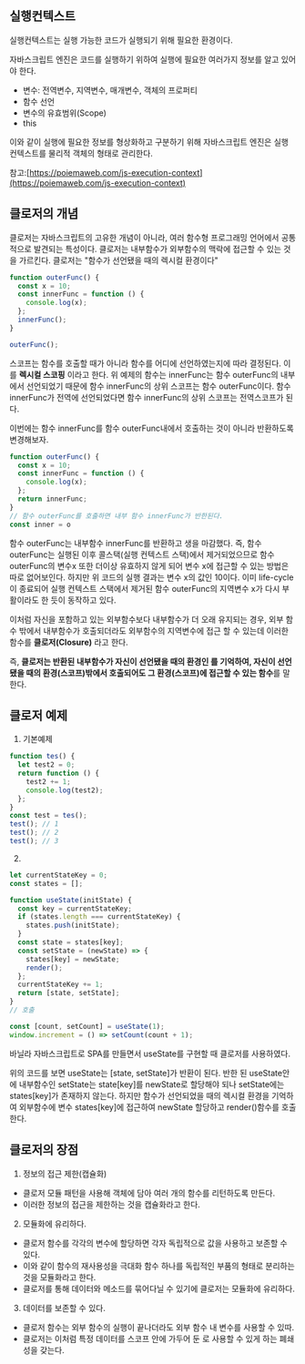 

## 실행컨텍스트

실행컨텍스트는 실행 가능한 코드가 실행되기 위해 필요한 환경이다.

자바스크립트 엔진은 코드를 실행하기 위하여 실행에 필요한 여러가지 정보를 알고 있어야 한다.

- 변수: 전역변수, 지역변수, 매개변수, 객체의 프로퍼티
- 함수 선언
- 변수의 유효범위(Scope)
- this

이와 같이 실행에 필요한 정보를 형상화하고 구분하기 위해 자바스크립트 엔진은 실행 컨텍스트를 물리적 객체의 형태로 관리한다.

참고:[https://poiemaweb.com/js-execution-context](https://poiemaweb.com/js-execution-context)

## 클로저의 개념
클로저는 자바스크립트의 고유한 개념이 아니라, 여러 함수형 프로그래밍 언어에서 공통적으로 발견되는 특성이다. 
클로저는 내부함수가 외부함수의 맥락에 접근할 수 있는 것을 가르킨다.
클로저는 "함수가 선언됐을 때의 렉시컬 환경이다"

```jsx
function outerFunc() {
  const x = 10;
  const innerFunc = function () {
    console.log(x);
  };
  innerFunc();
}

outerFunc();
```

스코프는 함수를 호출할 때가 아니라 함수를 어디에 선언하였는지에 따라 결정된다. 이를 **렉시컬 스코핑** 이라고 한다. 위 예제의 함수는 innerFunc는 함수 outerFunc의 내부에서 선언되었기 때문에 함수 innerFunc의 상위 스코프는 함수 outerFunc이다. 함수 innerFunc가 전역에 선언되었다면 함수 innerFunc의 상위 스코프는 전역스코프가 된다.

이번에는 함수 innerFunc를 함수 outerFunc내에서 호출하는 것이 아니라 반환하도록 변경해보자.

```jsx
function outerFunc() {
  const x = 10;
  const innerFunc = function () {
    console.log(x);
  };
  return innerFunc;
}
// 함수 outerFunc를 호출하면 내부 함수 innerFunc가 반한된다.
const inner = o
```

함수 outerFunc는 내부함수 innerFunc를 반환하고 생을 마감했다. 즉, 함수 outerFunc는 실행된 이후 콜스택(실행 컨텍스트 스택)에서 제거되었으므로 함수 outerFunc의 변수x 또한 더이상 유효하지 않게 되어 변수 x에 접근할 수 있는 방법은 따로 없어보인다. 하지만 위 코드의 실행 결과는 변수 x의 값인 10이다. 이미 life-cycle이 종료되어 실행 컨텍스트 스택에서 제거된 함수 outerFunc의 지역변수 x가 다시 부활이라도 한 듯이 동작하고 있다.

이처럼 자신을 포함하고 있는 외부함수보다 내부함수가 더 오래 유지되는 경우, 외부 함수 밖에서 내부함수가 호출되더라도 외부함수의 지역변수에 접근 할 수 있는데 이러한 함수를 **클로저(Closure)** 라고 한다.

즉, **클로저는 반환된 내부함수가 자신이 선언됐을 때의 환경인 를 기억하여, 자신이 선언됐을 때의 환경(스코프)밖에서 호출되어도 그 환경(스코프)에 접근할 수 있는 함수**를 말한다.

## 클로저 예제
1. 기본예제
```jsx
function tes() {
  let test2 = 0;
  return function () {
    test2 += 1;
    console.log(test2);
  };
}
const test = tes();
test(); // 1
test(); // 2
test(); // 3
```
2. 
```jsx
let currentStateKey = 0;
const states = [];

function useState(initState) {
  const key = currentStateKey;
  if (states.length === currentStateKey) {
    states.push(initState);
  }
  const state = states[key];
  const setState = (newState) => {
    states[key] = newState;
    render();
  };
  currentStateKey += 1;
  return [state, setState];
}
// 호출

const [count, setCount] = useState(1);
window.increment = () => setCount(count + 1);
```

바닐라 자바스크립트로 SPA를 만들면서 useState를 구현할 때 클로저를 사용하였다.

위의 코드를 보면 useState는 [state, setState]가 반환이 된다. 반한 된 useState안에 내부함수인 setState는 state[key]를 newState로 할당해야 되나 setState에는 states[key]가 존재하지 않는다. 하지만 함수가 선언되었을 때의 렉시컬 환경을 기억하여 외부함수에 변수 states[key]에 접근하여 newState 할당하고 render()함수를 호출한다.


## 클로저의 장점
1. 정보의 접근 제한(캡슐화)
- 클로저 모듈 패턴을 사용해 객체에 담아 여러 개의 함수를 리턴하도록 만든다.
- 이러한 정보의 접근을 제한하는 것을 캡슐화라고 한다.

2. 모듈화에 유리하다.
- 클로저 함수를 각각의 변수에 할당하면 각자 독립적으로 값을 사용하고 보존할 수 있다.
- 이와 같이 함수의 재사용성을 극대화 함수 하나를 독립적인 부품의 형태로 분리하는 것을 모듈화라고 한다.
- 클로저를 통해 데이터와 메소드를 묶어다닐 수 있기에 클로저는 모듈화에 유리하다.

3. 데이터를 보존할 수 있다.
- 클로저 함수는 외부 함수의 실행이 끝나더라도 외부 함수 내 변수를 사용할 수 있따.
- 클로저는 이처럼 특정 데이터를 스코프 안에 가두어 둔 로 사용할 수 있게 하는 폐쇄성을 갖는다.
